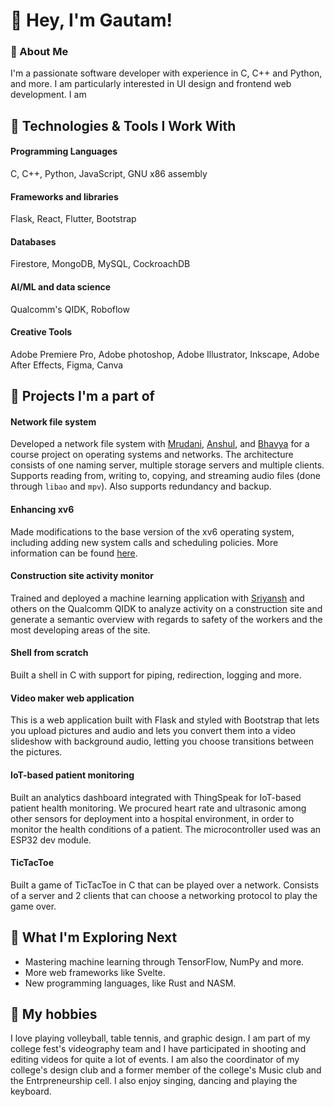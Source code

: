 # 👋 Hey, I'm Gautam!
### 🌟 About Me

I'm a passionate software developer with experience in C, C++ and Python, and more. I am particularly interested in UI design and frontend web development. I am 

## 🔧 Technologies & Tools I Work With

#### Programming Languages
C, C++, Python, JavaScript, GNU x86 assembly

#### Frameworks and libraries
Flask, React, Flutter, Bootstrap

#### Databases
Firestore, MongoDB, MySQL, CockroachDB

#### AI/ML and data science
Qualcomm's QIDK, Roboflow

#### Creative Tools
Adobe Premiere Pro, Adobe photoshop, Adobe Illustrator, Inkscape, Adobe After Effects, Figma, Canva

## 🚀 Projects I'm a part of

#### Network file system
Developed a network file system with [Mrudani](https://github.com/MrudaniPimpalkhare), [Anshul](https://github.com/anshulbhagwat), and [Bhavya](https://github.com/thebhavyaahuja) for a course project on operating systems and networks. The architecture consists of one naming server, multiple storage servers and multiple clients. Supports reading from, writing to, copying, and streaming audio files (done through `libao` and `mpv`). Also supports redundancy and backup.

#### Enhancing xv6
Made modifications to the base version of the xv6 operating system, including adding new system calls and scheduling policies. More information can be found [here](https://github.com/gautambhetanabhotla/enhanced-xv6).

#### Construction site activity monitor
Trained and deployed a machine learning application with [Sriyansh](https://github.com/SANS-Surya-o) and others on the Qualcomm QIDK to analyze activity on a construction site and generate a semantic overview with regards to safety of the workers and the most developing areas of the site.

#### Shell from scratch
Built a shell in C with support for piping, redirection, logging and more.

#### Video maker web application
This is a web application built with Flask and styled with Bootstrap that lets you upload pictures and audio and lets you convert them into a video slideshow with background audio, letting you choose transitions between the pictures.

#### IoT-based patient monitoring
Built an analytics dashboard integrated with ThingSpeak for IoT-based patient health monitoring. We procured heart rate and ultrasonic among other sensors for deployment into a hospital environment, in order to monitor the health conditions of a patient. The microcontroller used was an ESP32 dev module.

#### TicTacToe
Built a game of TicTacToe in C that can be played over a network. Consists of a server and 2 clients that can choose a networking protocol to play the game over.

## 🎯 What I'm Exploring Next

- Mastering machine learning through TensorFlow, NumPy and more.
- More web frameworks like Svelte.
- New programming languages, like Rust and NASM.

## 🏐 My hobbies

I love playing volleyball, table tennis, and graphic design. I am part of my college fest's videography team and I have participated in shooting and editing videos for quite a lot of events. I am also the coordinator of my college's design club and a former member of the college's Music club and the Entrpreneurship cell. I also enjoy singing, dancing and playing the keyboard.